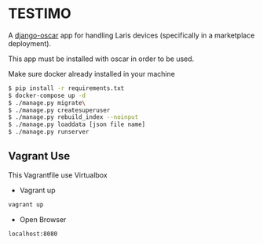 TESTIMO
=======

A [django-oscar](http://oscarcommerce.com/) app for handling Laris devices (specifically 
in a marketplace deployment). 

This app must be installed with oscar in order to be used.

Make sure docker already installed in your machine

```bash
$ pip install -r requirements.txt
$ docker-compose up -d
$ ./manage.py migrate\
$ ./manage.py createsuperuser
$ ./manage.py rebuild_index --noinput
$ ./manage.py loaddata [json file name]
$ ./manage.py runserver
```

Vagrant Use
-------------

This Vagrantfile use Virtualbox

- Vagrant up

```bash
vagrant up
```

- Open Browser
```bash
localhost:8080
```
